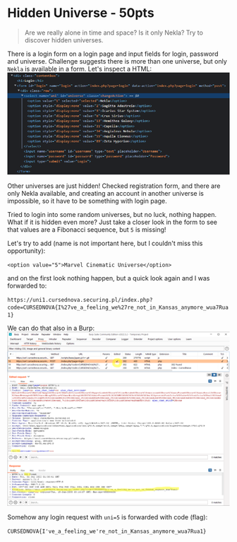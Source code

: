 # Hidden Universe - 50pts

>Are we really alone in time and space? Is it only Nekla? Try to discover hidden universes.

There is a login form on a login page and input fields for login, password and universe. Challenge suggests there is more than one universe, but only `Nekla` is available in a form. Let's inspect a HTML:
![](img/hu1.png)

Other universes are just hidden! Checked registration form, and there are only Nekla available, and creating an account in another universe is impossible, so it have to be something with login page.

Tried to login into some random universes, but no luck, nothing happen. What if it is hidden even more? Just take a closer look in the form to see that values are a Fibonacci sequence, but `5` is missing!

Let's try to add (name is not important here, but I couldn't miss this opportunity):

`<option value="5">Marvel Cinematic Universe</option>`

and on the first look nothing happen, but a quick look again and I was forwarded to:

`https://uni1.cursednova.securing.pl/index.php?code=CURSEDNOVA{I%27ve_a_feeling_we%27re_not_in_Kansas_anymore_wua7Rua1}`

We can do that also in a Burp:
![](img/hu2.png)

Somehow any login request with `uni=5` is forwarded with code (flag):

`CURSEDNOVA{I've_a_feeling_we're_not_in_Kansas_anymore_wua7Rua1}`